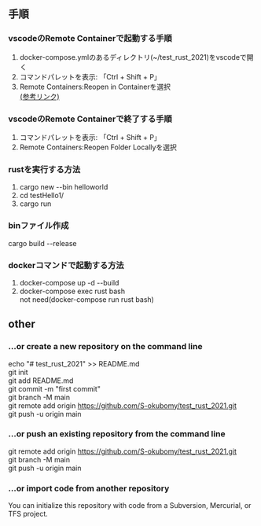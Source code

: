 ## 手順  
### vscodeのRemote Containerで起動する手順
1. docker-compose.ymlのあるディレクトリ(~/test_rust_2021)をvscodeで開く
2. コマンドパレットを表示: 「Ctrl + Shift + P」
3. Remote Containers:Reopen in Containerを選択  
[(参考リンク)](https://penpen-dev.com/blog/vscode-remote-container-toha/)

### vscodeのRemote Containerで終了する手順
1. コマンドパレットを表示: 「Ctrl + Shift + P」
2. Remote Containers:Reopen Folder Locallyを選択

### rustを実行する方法
1. cargo new --bin helloworld
2. cd testHello1/
3. cargo run

### binファイル作成
cargo build --release

### dockerコマンドで起動する方法
1. docker-compose up -d --build  
2. docker-compose exec rust bash  
not need(docker-compose run rust bash)

## other 
### …or create a new repository on the command line
echo "# test_rust_2021" >> README.md  
git init  
git add README.md  
git commit -m "first commit"  
git branch -M main  
git remote add origin https://github.com/S-okubomy/test_rust_2021.git  
git push -u origin main  

### …or push an existing repository from the command line
git remote add origin https://github.com/S-okubomy/test_rust_2021.git  
git branch -M main  
git push -u origin main  

### …or import code from another repository
You can initialize this repository with code from a Subversion, Mercurial, or TFS project.  